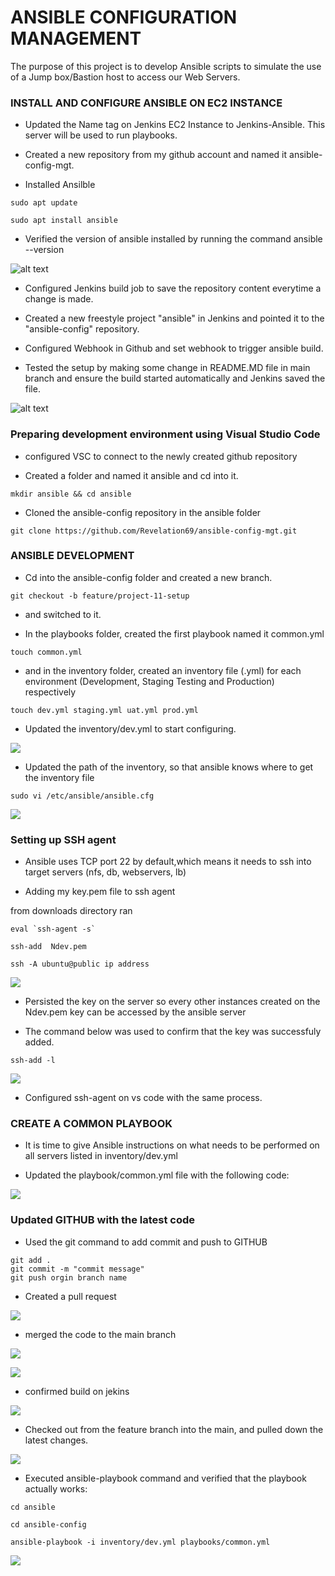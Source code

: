 # ANSIBLE CONFIGURATION MANAGEMENT

The purpose of this project is to develop Ansible scripts to simulate the use of a Jump box/Bastion host to access our Web Servers.

### INSTALL AND CONFIGURE ANSIBLE ON EC2 INSTANCE

- Updated the Name tag on Jenkins EC2 Instance to Jenkins-Ansible. This server will be used to run playbooks.

- Created a new repository from my github account and named it ansible-config-mgt.

- Installed Ansilble

```
sudo apt update

sudo apt install ansible
```

- Verified the version of ansible installed by running the command ansible --version

![alt text](images/ansible-version.png)

- Configured Jenkins build job to save the repository content everytime a change is made.

- Created a new freestyle project "ansible" in Jenkins and pointed it to the "ansible-config" repository.

- Configured Webhook in Github and set webhook to trigger ansible build.

- Tested the setup by making some change in README.MD file in main branch and ensure the build started automatically and Jenkins saved the file. 

![alt text](images/build-test.png)

### Preparing development environment using Visual Studio Code

- configured VSC to connect to the newly created github repository 

- Created a folder and named it ansible and cd into it.
```
mkdir ansible && cd ansible
```
- Cloned the ansible-config repository in the ansible folder
``` 
git clone https://github.com/Revelation69/ansible-config-mgt.git
```

### ANSIBLE DEVELOPMENT

- Cd into the ansible-config folder and created a new branch. 

```
git checkout -b feature/project-11-setup
```
- and switched to it.

-  In the playbooks folder, created the first playbook named it common.yml 

```
touch common.yml
```

- and in the inventory folder, created an inventory file (.yml) for each environment (Development, Staging Testing and Production) respectively 
```
touch dev.yml staging.yml uat.yml prod.yml
```

- Updated the inventory/dev.yml to start configuring.

![](images/dev-yml.png)


- Updated the path of the inventory, so that ansible knows where to get the inventory file

```
sudo vi /etc/ansible/ansible.cfg
```

![](images/inv-path.png)


### Setting up SSH agent 

- Ansible uses TCP port 22 by default,which means it needs to ssh into target servers (nfs, db, webservers, lb)

- Adding my key.pem file to ssh agent

from downloads directory  ran
```
eval `ssh-agent -s`
```
```
ssh-add  Ndev.pem
```
```
ssh -A ubuntu@public ip address
```
![](images/ssh-agent.png)

- Persisted the key on the server so every other instances created on the Ndev.pem key can be accessed by the ansible server


- The command below was used to confirm that the key was successfuly added.

```
ssh-add -l
```

![](images/key.png)

- Configured ssh-agent on vs code with the same process. 

### CREATE A COMMON PLAYBOOK

-  It is time to give Ansible instructions on what needs to be performed on all servers listed in inventory/dev.yml

- Updated the playbook/common.yml file with the following code:

![](images/common-yml.png)



### Updated GITHUB with the latest code
- Used the git  command to add commit and push to GITHUB

```
git add .
git commit -m "commit message"
git push orgin branch name
```

- Created a pull request

![](images/pull-request.png)

- merged the code to the main branch

![](images/merge.png)

![](images/pull-request-succesful.png)

- confirmed build on jekins

![](images/jekins-build.png)

- Checked out from the feature branch into the main, and pulled down the latest changes.

![](images/pull.png)

- Executed ansible-playbook command and verified that the playbook actually works:

```
cd ansible

cd ansible-config

ansible-playbook -i inventory/dev.yml playbooks/common.yml
```

![](images/apb.png)